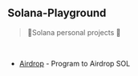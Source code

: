 ## Solana-Playground

> 🌟Solana personal projects 🚀

<br />

- <a href="https://github.com/NikhilSharma03/Solana-Playground/tree/main/Airdrop">Airdrop</a><span> - Program to Airdrop SOL</span>
